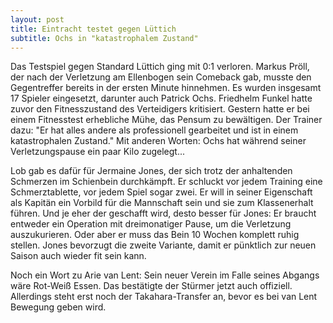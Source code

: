```yaml
---
layout: post
title: Eintracht testet gegen Lüttich
subtitle: Ochs in "katastrophalem Zustand"
---
```


Das Testspiel gegen Standard Lüttich ging mit 0:1 verloren. Markus Pröll, der nach der Verletzung am Ellenbogen sein Comeback gab, musste den Gegentreffer bereits in der ersten Minute hinnehmen. Es wurden insgesamt 17 Spieler eingesetzt, darunter auch Patrick Ochs. Friedhelm Funkel hatte zuvor den Fitnesszustand des Verteidigers kritisiert. Gestern hatte er bei einem Fitnesstest erhebliche Mühe, das Pensum zu bewältigen. Der Trainer dazu: "Er hat alles andere als professionell gearbeitet und ist in einem katastrophalen Zustand." Mit anderen Worten: Ochs hat während seiner Verletzungspause ein paar Kilo zugelegt...

Lob gab es dafür für Jermaine Jones, der sich trotz der anhaltenden Schmerzen im Schienbein durchkämpft. Er schluckt vor jedem Training eine Schmerztablette, vor jedem Spiel sogar zwei. Er will in seiner Eigenschaft als Kapitän ein Vorbild für die Mannschaft sein und sie zum Klassenerhalt führen. Und je eher der geschafft wird, desto besser für Jones: Er braucht entweder ein Operation mit dreimonatiger Pause, um die Verletzung auszukurieren. Oder aber er muss das Bein 10 Wochen komplett ruhig stellen. Jones bevorzugt die zweite Variante, damit er pünktlich zur neuen Saison auch wieder fit sein kann.  
  
Noch ein Wort zu Arie van Lent: Sein neuer Verein im Falle seines Abgangs wäre Rot-Weiß Essen. Das bestätigte der Stürmer jetzt auch offiziell. Allerdings steht erst noch der Takahara-Transfer an, bevor es bei van Lent Bewegung geben wird.
